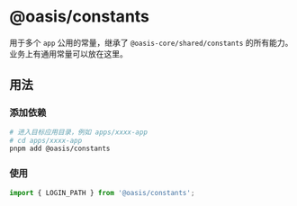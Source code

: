 # @oasis/constants

用于多个 `app` 公用的常量，继承了 `@oasis-core/shared/constants` 的所有能力。业务上有通用常量可以放在这里。

## 用法

### 添加依赖

```bash
# 进入目标应用目录，例如 apps/xxxx-app
# cd apps/xxxx-app
pnpm add @oasis/constants
```

### 使用

```ts
import { LOGIN_PATH } from '@oasis/constants';
```
